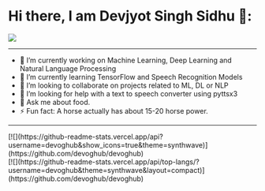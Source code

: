 # Hi there, I am Devjyot Singh Sidhu 👋:

![](https://komarev.com/ghpvc/?username=DevoGHub&color=ff69b4&style=plastic&label=Woah+thanks+for+the+visit.+You+increased+the+profile+view+count+to)<hr>
- 🔭 I’m currently working on Machine Learning, Deep Learning and Natural Language Processing
- 🌱 I’m currently learning TensorFlow and Speech Recognition Models
- 👯 I’m looking to collaborate on projects related to ML, DL or NLP
- 🤔 I’m looking for help with a text to speech converter using pyttsx3
- 💬 Ask me about food. 
- ⚡ Fun fact: A horse actually has about 15-20 horse power.
<hr>
[![](https://github-readme-stats.vercel.app/api?username=devoghub&show_icons=true&theme=synthwave)](https://github.com/devoghub/devoghub)<br> 
[![](https://github-readme-stats.vercel.app/api/top-langs/?username=devoghub&theme=synthwave&layout=compact)](https://github.com/devoghub/devoghub)
